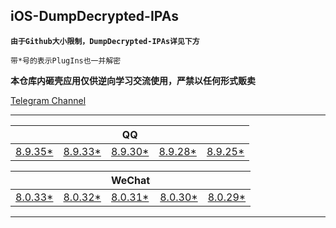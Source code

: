 ## iOS-DumpDecrypted-IPAs

**`由于Github大小限制，DumpDecrypted-IPAs详见下方`**

`带*号的表示PlugIns也一并解密`

**本仓库内砸壳应用仅供逆向学习交流使用，严禁以任何形式贩卖**

[Telegram Channel](https://t.me/IPAPatch)

---

|||QQ|||
| --- | --- | --- | --- | --- |
|[8.9.35*](https://share.initnil.com/d/DumpDecrypted/QQ/QQ_8.9.35_dump.ipa?sign=oN8PsrJr2kQTFtut0vXOoTQeusKrzP_5E8qKSIXLAvY=:0)|[8.9.33*](https://share.initnil.com/d/DumpDecrypted/QQ/QQ_8.9.33_dump.ipa?sign=SvM5hPBEAgu1r3ej87CeBR3ye8jFBq6MTXS6b0E5Cko=:0)|[8.9.30*](https://share.initnil.com/d/DumpDecrypted/QQ/QQ_8.9.30_dump.ipa?sign=CUlPD34tiZtADyXud-QcDRsvRddetTBSzl2Cm-FXX6g=:0)|[8.9.28*](https://share.initnil.com/d/DumpDecrypted/QQ/QQ_8.9.28_dump.ipa?sign=9cvflxCQVBtMQyXlgcspBWPzLIQU2dBkJMUOZrTQpIo=:0)|[8.9.25*](https://share.initnil.com/d/DumpDecrypted/QQ/QQ_8.9.25_dump.ipa?sign=8fUWkBpNJAFYZuRENu2qoi8OAgiBwjrWrW3-9ApQvBw=:0)|

|||WeChat|||
| --- | --- | --- | --- | --- |
|[8.0.33*](https://share.initnil.com/d/DumpDecrypted/WeChat/WeChat_8.0.33_dump.ipa?sign=NZ_kgAFiulRLJS9_AKtgvmkrTUShqShoF4l6h0P6WjQ=:0)|[8.0.32*](https://share.initnil.com/d/DumpDecrypted/WeChat/WeChat_8.0.32_dump.ipa?sign=EdXefTRXMah-ChiN-SbCQdq2nOZiOvjNWNQvio4AG_w=:0)|[8.0.31*](https://share.initnil.com/d/DumpDecrypted/WeChat/WeChat_8.0.31_dump.ipa?sign=zd2AOw2CfmZDU-VBJ11DfPu6i2ucySBWSG4CdD0462g=:0)|[8.0.30*](https://share.initnil.com/d/DumpDecrypted/WeChat/WeChat_8.0.30_dump.ipa?sign=KtANikwtqZ-KJ2-zBoLn-q_fahYJb1JZt3CSsVcSzv4=:0)|[8.0.29*](https://share.initnil.com/d/DumpDecrypted/WeChat/WeChat_8.0.29_dump.ipa?sign=M_XltZixgNlWaJOudc9sS7dJn9-z8JP_zKqRLn4ocGU=:0)|

---
